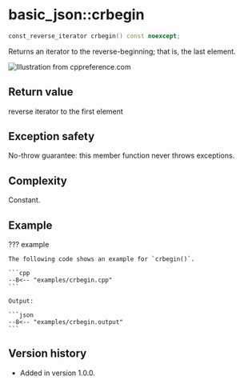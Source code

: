 # basic_json::crbegin

```cpp
const_reverse_iterator crbegin() const noexcept;
```

Returns an iterator to the reverse-beginning; that is, the last element.

![Illustration from cppreference.com](../../images/range-rbegin-rend.svg)

## Return value

reverse iterator to the first element

## Exception safety

No-throw guarantee: this member function never throws exceptions.

## Complexity

Constant.

## Example

??? example

    The following code shows an example for `crbegin()`.
    
    ```cpp
    --8<-- "examples/crbegin.cpp"
    ```
    
    Output:
    
    ```json
    --8<-- "examples/crbegin.output"
    ```

## Version history

- Added in version 1.0.0.
